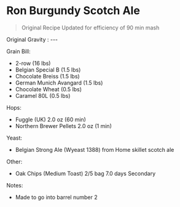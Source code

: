 Ron Burgundy Scotch Ale
===

> Original Recipe Updated for efficiency of 90 min mash

Original Gravity : ---

Grain Bill:

* 2-row (16 lbs)
* Belgian Special B (1.5 lbs)
* Chocolate Breiss (1.5 lbs)
* German Munich Avangard (1.5 lbs)
* Chocolate Wheat (0.5 lbs)
* Caramel 80L (0.5 lbs)

Hops:

* Fuggle (UK) 2.0 oz (60 min)
* Northern Brewer Pellets 2.0 oz (1 min)

Yeast:

* Belgian Strong Ale (Wyeast 1388) from Home skillet scotch ale

Other:

* Oak Chips (Medium Toast) 2/5 bag	7.0 days Secondary

Notes:

* Made to go into barrel number 2
